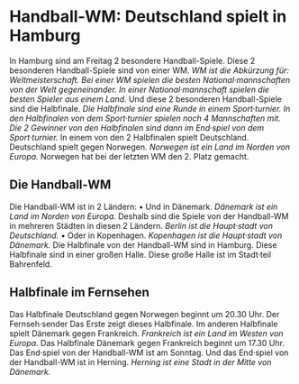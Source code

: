 # Handball-WM: Deutschland spielt in Hamburg

In Hamburg sind am Freitag 2 besondere Handball-Spiele. Diese 2 besonderen Handball-Spiele sind von einer WM. 
*WM ist die Abkürzung für: Weltmeisterschaft.* 
*Bei einer WM spielen die besten National·mannschaften von der Welt gegeneinander.* 
*In einer National·mannschaft spielen die besten Spieler aus einem Land.* Und diese 2 besonderen Handball-Spiele sind die Halbfinale. 
*Die Halbfinale sind eine Runde in einem Sport·turnier.* 
*In den Halbfinalen von dem Sport·turnier spielen noch 4 Mannschaften mit.* 
*Die 2 Gewinner von den Halbfinalen sind dann im End·spiel von dem Sport·turnier.* In einem von den 2 Halbfinalen spielt Deutschland. Deutschland spielt gegen Norwegen. 
*Norwegen ist ein Land im Norden von Europa.* Norwegen hat bei der letzten WM den 2. Platz gemacht. 

## Die Handball-WM
Die Handball-WM ist in 2 Ländern: • Und in Dänemark. 
*Dänemark ist ein Land im Norden von Europa.* Deshalb sind die Spiele von der Handball-WM in mehreren Städten in diesen 2 Ländern. 
*Berlin ist die Haupt·stadt von Deutschland.* • Oder in Kopenhagen. 
*Kopenhagen ist die Haupt·stadt von Dänemark.* Die Halbfinale von der Handball-WM sind in Hamburg. Diese Halbfinale sind in einer großen Halle. Diese große Halle ist im Stadt·teil Bahrenfeld. 

## Halbfinale im Fernsehen
Das Halbfinale Deutschland gegen Norwegen beginnt um 20.30 Uhr. Der Fernseh·sender Das Erste zeigt dieses Halbfinale. Im anderen Halbfinale spielt Dänemark gegen Frankreich. 
*Frankreich ist ein Land im Westen von Europa.* Das Halbfinale Dänemark gegen Frankreich beginnt um 17.30 Uhr. Das End·spiel von der Handball-WM ist am Sonntag. Und das End·spiel von der Handball-WM ist in Herning. 
*Herning ist eine Stadt in der Mitte von Dänemark.* 
